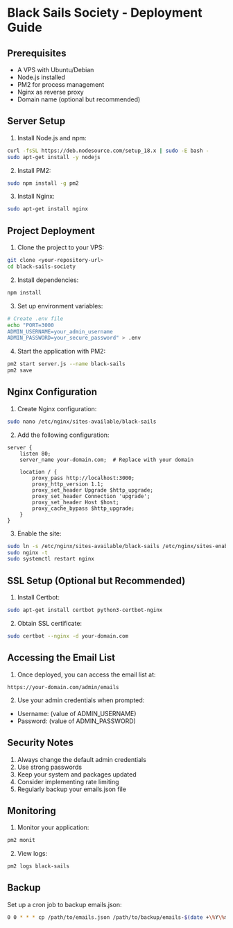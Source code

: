 # Black Sails Society - Deployment Guide

## Prerequisites
- A VPS with Ubuntu/Debian
- Node.js installed
- PM2 for process management
- Nginx as reverse proxy
- Domain name (optional but recommended)

## Server Setup

1. Install Node.js and npm:
```bash
curl -fsSL https://deb.nodesource.com/setup_18.x | sudo -E bash -
sudo apt-get install -y nodejs
```

2. Install PM2:
```bash
sudo npm install -g pm2
```

3. Install Nginx:
```bash
sudo apt-get install nginx
```

## Project Deployment

1. Clone the project to your VPS:
```bash
git clone <your-repository-url>
cd black-sails-society
```

2. Install dependencies:
```bash
npm install
```

3. Set up environment variables:
```bash
# Create .env file
echo "PORT=3000
ADMIN_USERNAME=your_admin_username
ADMIN_PASSWORD=your_secure_password" > .env
```

4. Start the application with PM2:
```bash
pm2 start server.js --name black-sails
pm2 save
```

## Nginx Configuration

1. Create Nginx configuration:
```bash
sudo nano /etc/nginx/sites-available/black-sails
```

2. Add the following configuration:
```nginx
server {
    listen 80;
    server_name your-domain.com;  # Replace with your domain

    location / {
        proxy_pass http://localhost:3000;
        proxy_http_version 1.1;
        proxy_set_header Upgrade $http_upgrade;
        proxy_set_header Connection 'upgrade';
        proxy_set_header Host $host;
        proxy_cache_bypass $http_upgrade;
    }
}
```

3. Enable the site:
```bash
sudo ln -s /etc/nginx/sites-available/black-sails /etc/nginx/sites-enabled/
sudo nginx -t
sudo systemctl restart nginx
```

## SSL Setup (Optional but Recommended)

1. Install Certbot:
```bash
sudo apt-get install certbot python3-certbot-nginx
```

2. Obtain SSL certificate:
```bash
sudo certbot --nginx -d your-domain.com
```

## Accessing the Email List

1. Once deployed, you can access the email list at:
```
https://your-domain.com/admin/emails
```

2. Use your admin credentials when prompted:
- Username: (value of ADMIN_USERNAME)
- Password: (value of ADMIN_PASSWORD)

## Security Notes

1. Always change the default admin credentials
2. Use strong passwords
3. Keep your system and packages updated
4. Consider implementing rate limiting
5. Regularly backup your emails.json file

## Monitoring

1. Monitor your application:
```bash
pm2 monit
```

2. View logs:
```bash
pm2 logs black-sails
```

## Backup

Set up a cron job to backup emails.json:
```bash
0 0 * * * cp /path/to/emails.json /path/to/backup/emails-$(date +\%Y\%m\%d).json
``` 